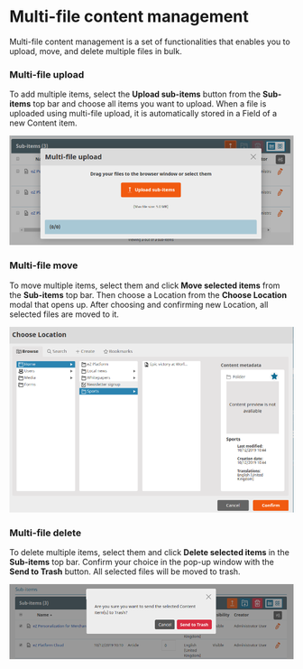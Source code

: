 # Multi-file content management

Multi-file content management is a set of functionalities that enables you to upload, move, and delete multiple files in bulk.

### Multi-file upload

To add multiple items, select the **Upload sub-items** button from the **Sub-items** top bar and choose all items you want to upload.
When a file is uploaded using multi-file upload, it is automatically stored in a Field of a new Content item.

![Multi-file upload](img/multi_file_upload.png)

### Multi-file move

To move multiple items, select them and click **Move selected items** from the **Sub-items** top bar.
Then choose a Location from the **Choose Location** modal that opens up.
After choosing and confirming new Location, all selected files are moved to it.

![Multi-file move](img/multi_file_move.png)

### Multi-file delete

To delete multiple items, select them and click **Delete selected items** in the **Sub-items** top bar. Confirm your choice in the pop-up window with the **Send to Trash** button. All selected files will be moved to trash.

![Multi-file delete](img/multi_file_delete.png)
